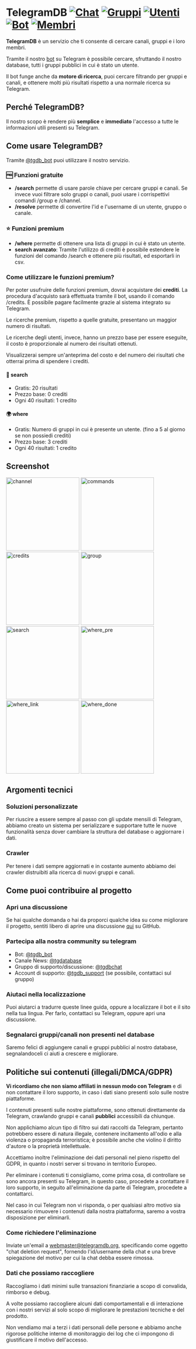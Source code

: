 # TelegramDB [![Chat](https://www.telegramdb.org/stats/chats.svg)](https://www.telegramdb.org/stats) [![Gruppi](https://www.telegramdb.org/stats/groups.svg)](https://www.telegramdb.org/stats) [![Utenti](https://www.telegramdb.org/stats/users.svg)](https://www.telegramdb.org/stats) [![Bot](https://www.telegramdb.org/stats/bots.svg)](https://www.telegramdb.org/stats) [![Membri](https://www.telegramdb.org/stats/members.svg)](https://www.telegramdb.org/stats)
**TelegramDB** è un servizio che ti consente di cercare canali, gruppi e i loro membri.

Tramite il nostro [bot](https://t.me/tgdb_bot) su Telegram è possibile cercare, sfruttando il nostro database, tutti i gruppi pubblici in cui è stato un utente.

Il bot funge anche da **motore di ricerca**, puoi cercare filtrando per gruppi e canali, e ottenere molti più risultati rispetto a una normale ricerca su Telegram.

## Perché TelegramDB?
Il nostro scopo è rendere più **semplice** e **immediato** l'accesso a tutte le informazioni utili presenti su Telegram.

## Come usare TelegramDB?
Tramite [@tgdb_bot](https://t.me/tgdb_bot) puoi utilizzare il nostro servizio.

### 🆓 Funzioni gratuite
- **/search** permette di usare parole chiave per cercare gruppi e canali.
Se invece vuoi filtrare solo gruppi o canali, puoi usare i corrispettivi comandi /group e /channel.
- **/resolve** permette di convertire l'id e l'username di un utente, gruppo o canale.

### ⭐️ Funzioni premium
- **/where** permette di ottenere una lista di gruppi in cui è stato un utente.
- **search avanzato**: Tramite l'utilizzo di crediti è possibile estendere le funzioni del comando /search e ottenere più risultati, ed esportarli in csv.
### Come utilizzare le funzioni premium?
Per poter usufruire delle funzioni premium, dovrai acquistare dei **crediti**.
La procedura d'acquisto sarà effettuata tramite il bot, usando il comando /credits.
È possibile pagare facilmente grazie al sistema integrato su Telegram.

Le ricerche premium, rispetto a quelle gratuite, presentano un maggior numero di risultati.

Le ricerche degli utenti, invece, hanno un prezzo base per essere eseguite, il costo è proporzionale al numero dei risultati ottenuti.

Visualizzerai sempre un'anteprima del costo e del numero dei risultati che otterrai prima di spendere i crediti.

#### 🔎 **search**
- Gratis: 20 risultati
- Prezzo base: 0 crediti
- Ogni 40 risultati: 1 credito

#### 🌍 **where**
- Gratis: Numero di gruppi in cui è presente un utente. (fino a 5 al giorno se non possiedi crediti)
- Prezzo base: 3 crediti
- Ogni 40 risultati: 1 credito


## Screenshot
<img src="https://github.com/TelegramDB/TelegramDB/blob/master/assets/screen/channel.webp" alt="channel" width="200"/> <img src="https://github.com/TelegramDB/TelegramDB/blob/master/assets/screen/commands.webp" alt="commands" width="200"/> <img src="https://github.com/TelegramDB/TelegramDB/blob/master/assets/screen/credits.webp" alt="credits" width="200"/> <img src="https://github.com/TelegramDB/TelegramDB/blob/master/assets/screen/group.webp" alt="group" width="200"/>
<img src="https://github.com/TelegramDB/TelegramDB/blob/master/assets/screen/search.webp" alt="search" width="200"/> <img src="https://github.com/TelegramDB/TelegramDB/blob/master/assets/screen/where_pre.webp" alt="where_pre" width="200"/> <img src="https://github.com/TelegramDB/TelegramDB/blob/master/assets/screen/where_link.webp" alt="where_link" width="200"/> <img src="https://github.com/TelegramDB/TelegramDB/blob/master/assets/screen/where_done.webp" alt="where_done" width="200"/>


## Argomenti tecnici
### Soluzioni personalizzate
Per riuscire a essere sempre al passo con gli update mensili di Telegram, abbiamo creato un sistema per serializzare e supportare tutte le nuove funzionalità senza dover cambiare la struttura del database o aggiornare i dati.
### Crawler
Per tenere i dati sempre aggiornati e in costante aumento abbiamo dei crawler distruibiti alla ricerca di nuovi gruppi e canali.

## Come puoi contribuire al progetto
### Apri una discussione
Se hai qualche domanda o hai da proporci qualche idea su come migliorare il progetto, sentiti libero di aprire una discussione [qui](https://github.com/TelegramDB/TelegramDB/discussions) su GitHub.
### Partecipa alla nostra community su telegram
- Bot: [@tgdb_bot](https://t.me/tgdb_bot)
- Canale News: [@tgdatabase](https://t.me/tgdatabase)
- Gruppo di supporto/discussione: [@tgdbchat](https://t.me/tgdbchat)
- Account di supporto: [@tgdb_support](https://t.me/tgdb_support) (se possibile, contattaci sul gruppo)
### Aiutaci nella localizzazione
Puoi aiutarci a tradurre queste linee guida, oppure a localizzare il bot e il sito nella tua lingua.
Per farlo, contattaci su Telegram, oppure apri una discussione.
### Segnalarci gruppi/canali non presenti nel database
Saremo felici di aggiungere canali e gruppi pubblici al nostro database, segnalandoceli ci aiuti a crescere e migliorare.


## Politiche sui contenuti (illegali/DMCA/GDPR)
**Vi ricordiamo che non siamo affiliati in nessun modo con Telegram** e di non contattare il loro supporto, in caso i dati siano presenti solo sulle nostre piattaforme.

I contenuti presenti sulle nostre piattaforme, sono ottenuti direttamente da Telegram, crawlando gruppi e canali __pubblici__ accessibili da chiunque.

Non applichiamo alcun tipo di filtro sui dati raccolti da Telegram, pertanto potrebbero essere di natura illegale, contenere incitamento all'odio e alla violenza o propaganda terroristica; è possibile anche che violino il diritto d'autore o la proprietà intellettuale.

Accettiamo inoltre l'eliminazione dei dati personali nel pieno rispetto del GDPR, in quanto i nostri server si trovano in territorio Europeo.

Per eliminare i contenuti ti consigliamo, come prima cosa, di controllare se sono ancora presenti su Telegram, in questo caso, procedete a contattare il loro supporto, in seguito all'eliminazione da parte di Telegram, procedete a contattarci.

Nel caso in cui Telegram non vi risponda, o per qualsiasi altro motivo sia necessario rimuovere i contenuti dalla nostra piattaforma, saremo a vostra disposizione per eliminarli.

### Come richiedere l'eliminazione
Inviate un'email a webmaster@telegramdb.org, specificando come oggetto "chat deletion request", fornendo l'id/username della chat e una breve spiegazione del motivo per cui la chat debba essere rimossa.

### Dati che possiamo raccogliere
Raccogliamo i dati minimi sulle transazioni finanziarie a scopo di convalida, rimborso e debug.

A volte possiamo raccogliere alcuni dati comportamentali e di interazione con i nostri servizi al solo scopo di migliorare le prestazioni tecniche e del prodotto.

Non vendiamo mai a terzi i dati personali delle persone e abbiamo anche rigorose politiche interne di monitoraggio dei log che ci impongono di giustificare il motivo dell'accesso.
